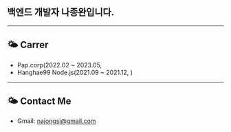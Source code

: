 
## 백엔드 개발자 나종완입니다.

---
## 🌤 Carrer 
* Pap.corp(2022.02 ~ 2023.05, [](https://www.chicment.kr)
* Hanghae99 Node.js(2021.09 ~ 2021.12, [](https://hanghae99.spartacodingclub.kr/))

---
## 🌤 Contact Me
* Gmail: najongsi@gmail.com

